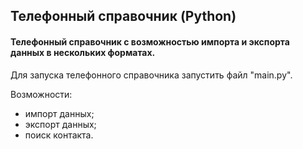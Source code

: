 ## Телефонный справочник (Python)

#### Телефонный справочник с возможностью импорта и экспорта данных в нескольких форматах.

Для запуска телефонного справочника запустить файл "main.py".

Возможности:

- импорт данных;
- экспорт данных;
- поиск контакта.